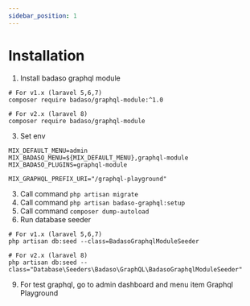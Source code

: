 ```yaml
---
sidebar_position: 1
---
```


# Installation

1. Install badaso graphql module

```
# For v1.x (laravel 5,6,7)
composer require badaso/graphql-module:^1.0

# For v2.x (laravel 8)
composer require badaso/graphql-module
```

3. Set env
```
MIX_DEFAULT_MENU=admin
MIX_BADASO_MENU=${MIX_DEFAULT_MENU},graphql-module
MIX_BADASO_PLUGINS=graphql-module

MIX_GRAPHQL_PREFIX_URI="/graphql-playground"
```
3. Call command `php artisan migrate`
4. Call command `php artisan badaso-graphql:setup`
5. Call command `composer dump-autoload`
7. Run database seeder

```
# For v1.x (laravel 5,6,7)
php artisan db:seed --class=BadasoGraphqlModuleSeeder

# For v2.x (laravel 8)
php artisan db:seed --class="Database\Seeders\Badaso\GraphQL\BadasoGraphqlModuleSeeder"
```

9. For test graphql, go to admin dashboard and menu item Graphql Playground
